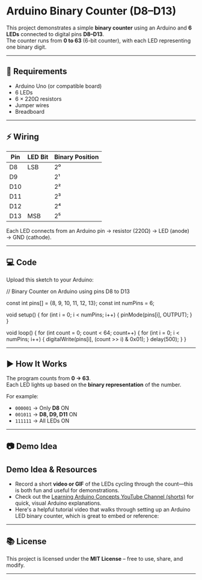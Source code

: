 # Arduino Binary Counter (D8–D13)

This project demonstrates a simple **binary counter** using an Arduino and **6 LEDs** connected to digital pins **D8–D13**.  
The counter runs from **0 to 63** (6-bit counter), with each LED representing one binary digit.

---

## 🔧 Requirements
- Arduino Uno (or compatible board)  
- 6 LEDs  
- 6 × 220Ω resistors  
- Jumper wires  
- Breadboard  

---

## ⚡ Wiring
| Pin  | LED Bit | Binary Position |
|------|---------|-----------------|
| D8   | LSB     | 2⁰              |
| D9   |         | 2¹              |
| D10  |         | 2²              |
| D11  |         | 2³              |
| D12  |         | 2⁴              |
| D13  | MSB     | 2⁵              |

Each LED connects from an Arduino pin → resistor (220Ω) → LED (anode) → GND (cathode).

---

## 💻 Code
Upload this sketch to your Arduino:

// Binary Counter on Arduino using pins D8 to D13

const int pins[] = {8, 9, 10, 11, 12, 13};
const int numPins = 6;

void setup() {
  for (int i = 0; i < numPins; i++) {
    pinMode(pins[i], OUTPUT);
  }
}

void loop() {
  for (int count = 0; count < 64; count++) {
    for (int i = 0; i < numPins; i++) {
      digitalWrite(pins[i], (count >> i) & 0x01);
    }
    delay(500);
  }
}

---

## ▶️ How It Works

The program counts from **0 → 63**.  
Each LED lights up based on the **binary representation** of the number.

For example:

- `000001` → Only **D8** ON  
- `001011` → **D8, D9, D11** ON  
- `111111` → All LEDs ON  

---

## 📷 Demo Idea

##  Demo Idea & Resources

- Record a short **video or GIF** of the LEDs cycling through the count—this is both fun and useful for demonstrations.  
- Check out the [Learning Arduino Concepts YouTube Channel (shorts)](https://www.youtube.com/@Learning-Arduino-Concepts/shorts) for quick, visual Arduino explanations.  
- Here's a helpful tutorial video that walks through setting up an Arduino LED binary counter, which is great to embed or reference:


---

## 📚 License


This project is licensed under the **MIT License** – free to use, share, and modify.  

---
